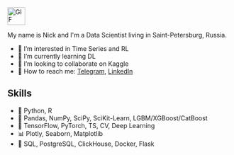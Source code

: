 <img src="https://media.giphy.com/media/QynPOjBgLR5Ryg1qKJ/giphy.gif" alt="GIF" width="40" height="40">

My name is Nick and I'm a Data Scientist living in Saint-Petersburg, Russia.

- 🧲 I’m interested in Time Series and RL
- 🚬 I’m currently learning DL
- 👀 I’m looking to collaborate on Kaggle
- 💬 How to reach me: [Telegram](https://t.me/NickOsipov), [LinkedIn](https://www.linkedin.com/in/nick-osipov-b3892720a/)

## Skills
- 🎹 Python, R
- 🧰 Pandas, NumPy, SciPy, SciKit-Learn, LGBM/XGBoost/CatBoost
- 🎲 TensorFlow, PyTorch, TS, CV, Deep Learning
- 📊 Plotly, Seaborn, Matplotlib
- 💾 SQL, PostgreSQL, ClickHouse, Docker, Flask  
  
<!---
NickOsipov/NickOsipov is a ✨ special ✨ repository because its `README.md` (this file) appears on your GitHub profile.
You can click the Preview link to take a look at your changes.
--->
